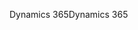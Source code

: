 <span data-ttu-id="35b18-101">Dynamics 365</span><span class="sxs-lookup"><span data-stu-id="35b18-101">Dynamics 365</span></span>
